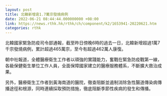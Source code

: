 ```yaml
---
layout: post
title: 北韓新增逾1.7萬宗發燒病例
date: 2022-06-21 08:44:44.000000000 +08:00
link: https://news.rthk.hk/rthk/ch/component/k2/1653941-20220621.htm
categories: rthk
---
```


北韓國家緊急防疫司令部通報，截至昨日傍晚6時的過去一日，北韓新增超過1萬7千宗發燒病例，累計超過465萬宗，至今有超過462萬人康復。

朝中社報道，全體醫療衛生工作者以頑強的實踐能力，奮戰在緊急防疫戰第一線，各級保健衛生單位工作人員，全面保障國家建立的醫療服務體系，不斷擴大救治成果。

另外，醫療衛生工作者到黃海南道的醫院，徹查阻斷並遏制消除急性腸道傳染病傳播途徑和根源，同時連續採取預防措施，徹底阻斷季節性疾病的發生和傳播。
